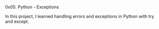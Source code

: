 0x05. Python - Exceptions

In this project, I learned handling errors and exceptions in Python with try and except.
